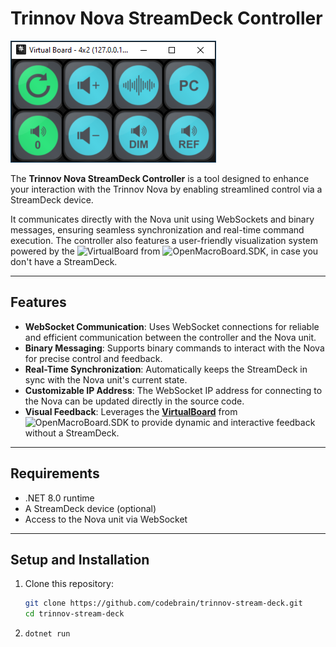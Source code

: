 # Trinnov Nova StreamDeck Controller

![Trinnov Nova StreamDeck Controller](docs/controller.png)

The **Trinnov Nova StreamDeck Controller** is a tool designed to enhance your interaction with the Trinnov Nova by enabling streamlined control via a StreamDeck device.

It communicates directly with the Nova unit using WebSockets and binary messages, ensuring seamless synchronization and real-time command execution. The controller also features a user-friendly visualization system powered by the ![**VirtualBoard**](https://github.com/OpenMacroBoard/OpenMacroBoard.SDK/tree/master/src/OpenMacroBoard.VirtualBoard) from ![**OpenMacroBoard.SDK**](https://github.com/OpenMacroBoard/OpenMacroBoard.SDK), in case you don't have a StreamDeck.

---

## Features

- **WebSocket Communication**: Uses WebSocket connections for reliable and efficient communication between the controller and the Nova unit.
- **Binary Messaging**: Supports binary commands to interact with the Nova for precise control and feedback.
- **Real-Time Synchronization**: Automatically keeps the StreamDeck in sync with the Nova unit's current state.
- **Customizable IP Address**: The WebSocket IP address for connecting to the Nova can be updated directly in the source code.
- **Visual Feedback**: Leverages the [**VirtualBoard**](https://github.com/OpenMacroBoard/OpenMacroBoard.SDK/tree/master/src/OpenMacroBoard.VirtualBoard) from ![**OpenMacroBoard.SDK**](https://github.com/OpenMacroBoard/OpenMacroBoard.SDK) to provide dynamic and interactive feedback without a StreamDeck.

---

## Requirements

- .NET 8.0 runtime
- A StreamDeck device (optional)
- Access to the Nova unit via WebSocket

---

## Setup and Installation

1. Clone this repository:
   ```bash
   git clone https://github.com/codebrain/trinnov-stream-deck.git
   cd trinnov-stream-deck

2. `dotnet run`